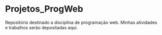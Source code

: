 # Projetos_ProgWeb
Repositório destinado a disciplina de programação web. Minhas atividades e trabalhos serão depositadas aqui.
